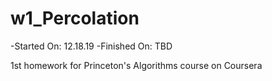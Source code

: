 # w1_Percolation

-Started On: 12.18.19
-Finished On: TBD

1st homework for Princeton's Algorithms course on Coursera
